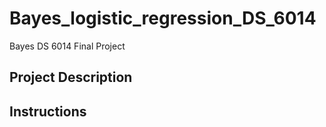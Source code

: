 # Bayes_logistic_regression_DS_6014
Bayes DS 6014 Final Project


## Project Description


## Instructions
